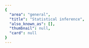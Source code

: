 ```yaml
---
{
  "area": "general",
  "title": "Statistical inference",
  "also_known_as": [],
  "thumbnail": null,
  "card": null
}
---
```


